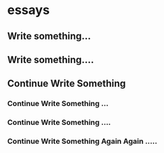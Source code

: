 # essays
## Write something...
## Write something....
## Continue Write Something
### Continue Write Something ...
### Continue Write Something ....
### Continue Write Something Again Again .....
